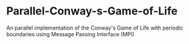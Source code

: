 # Parallel-Conway-s-Game-of-Life
An parallel implementation of the Conway's Game of Life with periodic boundaries using Message Passing Interface (MPI)
